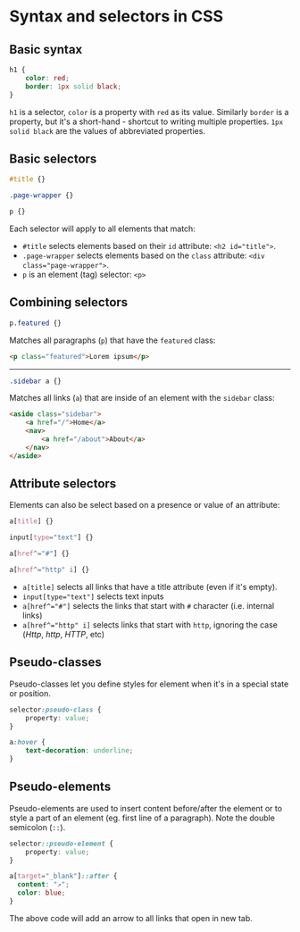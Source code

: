 # Syntax and selectors in CSS


## Basic syntax

```css
h1 {
    color: red;
    border: 1px solid black;
}
```

`h1` is a selector, `color` is a property with `red` as its value. 
Similarly `border` is a property, but it's a short-hand - shortcut to writing multiple properties. 
`1px solid black` are the values of abbreviated properties.

## Basic selectors

```css
#title {}

.page-wrapper {}

p {}
```
Each selector will apply to all elements that match:

- `#title` selects elements based on their `id` attribute: `<h2 id="title">`.
- `.page-wrapper` selects elements based on the `class` attribute: `<div class="page-wrapper">`.
- `p` is an element (tag) selector: `<p>`

## Combining selectors

```css
p.featured {}
```

Matches all paragraphs (`p`) that have the `featured` class:
```html
<p class="featured">Lorem ipsum</p>
```

-----

```css
.sidebar a {}
```

Matches all links (`a`) that are inside of an element with the `sidebar` class:

```html
<aside class="sidebar">
    <a href="/">Home</a>
    <nav>
        <a href="/about">About</a>
    </nav>
</aside>
```

## Attribute selectors

Elements can also be select based on a presence or value of an attribute:

```css
a[title] {}

input[type="text"] {}

a[href^="#"] {}

a[href^="http" i] {}
```

- `a[title]` selects all links that have a title attribute (even if it's empty).
- `input[type="text"]` selects text inputs 
- `a[href^="#"]` selects the links that start with `#` character (i.e. internal links)
- `a[href^="http" i]` selects links that start with `http`, ignoring the case (*Http*, *http*, *HTTP*, etc)

## Pseudo-classes

Pseudo-classes let you define styles for element when it's in a special state or position.

```css
selector:pseudo-class {
    property: value;
}
```

```css
a:hover {
    text-decoration: underline;
}
```

## Pseudo-elements

Pseudo-elements are used to insert content before/after the element
or to style a part of an element (eg. first line of a paragraph). Note the double semicolon (`::`).

```css
selector::pseudo-element {
    property: value;
}
```

```css
a[target="_blank"]::after {
  content: "↗";
  color: blue;
}
```

The above code will add an arrow to all links that open in new tab.